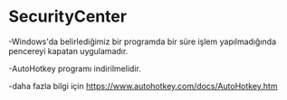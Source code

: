 # SecurityCenter
-Windows'da belirlediğimiz bir programda bir süre işlem yapılmadığında pencereyi kapatan uygulamadır.

-AutoHotkey programı indirilmelidir.

-daha fazla bilgi için https://www.autohotkey.com/docs/AutoHotkey.htm

